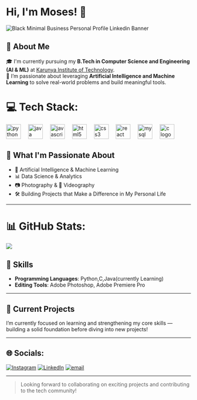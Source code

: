 # Hi, I'm Moses! 👋

![Black Minimal Business Personal Profile Linkedin Banner](https://github.com/user-attachments/assets/b1b04d63-b6c2-4707-b2bd-8631666a6d91)

## 🚀 About Me

🎓 I'm currently pursuing my **B.Tech in Computer Science and Engineering (AI & ML)** at [Karunya Institute of Technology](https://www.karunya.edu/).  
🧠 I’m passionate about leveraging **Artificial Intelligence and Machine Learning** to solve real-world problems and build meaningful tools.

# 💻 Tech Stack:
<div align="left">
  <img src="https://cdn.jsdelivr.net/gh/devicons/devicon/icons/python/python-original.svg" height="40" alt="python logo"  />
  <img width="12" />
  <img src="https://cdn.jsdelivr.net/gh/devicons/devicon/icons/java/java-original.svg" height="40" alt="java logo"  />
  <img width="12" />
  <img src="https://cdn.jsdelivr.net/gh/devicons/devicon/icons/javascript/javascript-original.svg" height="40" alt="javascript logo"  />
  <img width="12" />
  <img src="https://cdn.jsdelivr.net/gh/devicons/devicon/icons/html5/html5-original.svg" height="40" alt="html5 logo"  />
  <img width="12" />
  <img src="https://cdn.jsdelivr.net/gh/devicons/devicon/icons/css3/css3-original.svg" height="40" alt="css3 logo"  />
  <img width="12" />
  <img src="https://cdn.jsdelivr.net/gh/devicons/devicon/icons/react/react-original.svg" height="40" alt="react logo"  />
  <img width="12" />
  <img src="https://cdn.jsdelivr.net/gh/devicons/devicon/icons/mysql/mysql-original.svg" height="40" alt="mysql logo"  />
  <img width="12" />
  <img src="https://cdn.simpleicons.org/c/A8B9CC" height="40" alt="c logo"  />
</div>

## 🎯 What I'm Passionate About
- 🤖 Artificial Intelligence & Machine Learning  
- 📊 Data Science & Analytics  
- 📷 Photography & 🎥 Videography  
- 🛠️ Building Projects that Make a Difference in My Personal Life  

---
# 📊 GitHub Stats:


![](https://github-readme-stats.vercel.app/api/top-langs/?username=mosesfdo&theme=tokyonight&hide_border=true&include_all_commits=false&count_private=false&layout=compact)
## 🔧 Skills
- **Programming Languages**: Python,C,Java(currently Learning)
- **Editing Tools**: Adobe Photoshop, Adobe Premiere Pro  

---

## 💼 Current Projects
I’m currently focused on learning and strengthening my core skills — building a solid foundation before diving into new projects!

---

## 🌐 Socials:
[![Instagram](https://img.shields.io/badge/Instagram-%23E4405F.svg?logo=Instagram&logoColor=white)](https://instagram.com/moses_fdo) [![LinkedIn](https://img.shields.io/badge/LinkedIn-%230077B5.svg?logo=linkedin&logoColor=white)](https://linkedin.com/in/mosesfdo) [![email](https://img.shields.io/badge/Email-D14836?logo=gmail&logoColor=white)](mailto:dmosesfernando@gmail.com) 


---

> Looking forward to collaborating on exciting projects and contributing to the tech community!
